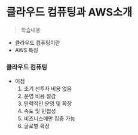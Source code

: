 # 클라우드 컴퓨팅과 AWS소개
> 학습내용
- 클라우드 컴퓨팅이란
- AWS 특징

### 클라우드 컴퓨팅
- 이점
	1. 초기 선투자 비용 없음
	2. 운영 비용 절감
	3. 탄력적인 운영 및 확장
	4. 속도 및 민첩성
	5. 비즈니스에만 집중 가능
	6. 글로벌 확장


